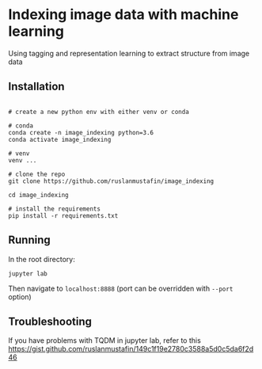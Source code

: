 # Indexing image data with machine learning

Using tagging and representation learning to extract structure from image data

## Installation

```

# create a new python env with either venv or conda

# conda 
conda create -n image_indexing python=3.6
conda activate image_indexing

# venv
venv ...

# clone the repo
git clone https://github.com/ruslanmustafin/image_indexing

cd image_indexing

# install the requirements
pip install -r requirements.txt
```

## Running

In the root directory:
```
jupyter lab
```

Then navigate to `localhost:8888` (port can be overridden with `--port` option)

## Troubleshooting

If you have problems with TQDM in jupyter lab, refer to this
https://gist.github.com/ruslanmustafin/149c1f19e2780c3588a5d0c5da6f2d46

